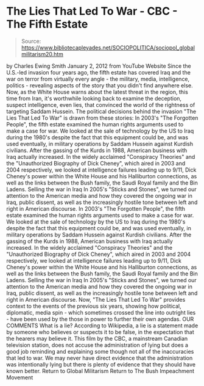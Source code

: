 # The Lies That Led To War - CBC - The Fifth Estate

> Source: https://www.bibliotecapleyades.net/SOCIOPOLITICA/sociopol_globalmilitarism20.htm

by Charles Ewing Smith
January 2, 2012
from YouTube Website
Since the U.S.-led invasion four years ago, the fifth estate has covered Iraq and the war on terror from virtually every angle - the military, media, intelligence, politics - revealing aspects of the story that you didn't find anywhere else.
Now, as the White House warns about the latest threat in the region, this time from Iran, it's worthwhile looking back to examine the deception, suspect intelligence, even lies, that convinced the world of the rightness of targeting Saddam Hussein. The political decisions behind the invasion "The Lies That Led To War" is drawn from these stories:
In 2003's "The Forgotten People", the fifth estate examined the human rights arguments used to make a case for war. We looked at the sale of technology by the US to Iraq during the 1980's despite the fact that this equipment could be, and was used eventually, in military operations by Saddam Hussein against Kurdish civilians. After the gassing of the Kurds in 1988, American business with Iraq actually increased. In the widely acclaimed "Conspiracy Theories" and the "Unauthorized Biography of Dick Cheney", which aired in 2003 and 2004 respectively, we looked at intelligence failures leading up to 9/11, Dick Cheney's power within the White House and his Halliburton connections, as well as the links between the Bush family, the Saudi Royal family and the Bin Ladens. Selling the war in Iraq In 2005's "Sticks and Stones", we turned our attention to the American media and how they covered the ongoing war in Iraq, public dissent, as well as the increasingly hostile tone between left and right in American discourse.
In 2003's "The Forgotten People", the fifth estate examined the human rights arguments used to make a case for war. We looked at the sale of technology by the US to Iraq during the 1980's despite the fact that this equipment could be, and was used eventually, in military operations by Saddam Hussein against Kurdish civilians. After the gassing of the Kurds in 1988, American business with Iraq actually increased.
In the widely acclaimed "Conspiracy Theories" and the "Unauthorized Biography of Dick Cheney", which aired in 2003 and 2004 respectively, we looked at intelligence failures leading up to 9/11, Dick Cheney's power within the White House and his Halliburton connections, as well as the links between the Bush family, the Saudi Royal family and the Bin Ladens.
Selling the war in Iraq In 2005's "Sticks and Stones", we turned our attention to the American media and how they covered the ongoing war in Iraq, public dissent, as well as the increasingly hostile tone between left and right in American discourse.
Now, "The Lies That Led To War" provides context to the events of the previous six years, showing how political, diplomatic, media spin - which sometimes crossed the line into outright lies - have been used by the those in power to further their own agendas.
OUR COMMENTS What is a lie?
According to Wikipedia, a lie is a statement made by someone who believes or suspects it to be false, in the expectation that the hearers may believe it.
This film by the CBC, a mainstream Canadian television station, does not accuse the administration of lying but does a good job reminding and explaining some though not all of the inaccuracies that led to war.
We may never have direct evidence that the administration was intentionally lying but there is plenty of evidence that they should have known better.
Return to Global Militarism
Return to The Bush Impeachment Movement

